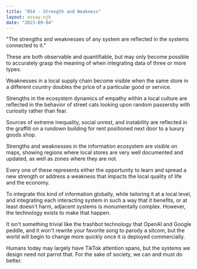 ```yaml
---
title: "054 - Strength and Weakness"
layout: essay.njk
date: "2023-09-04"
---
```


"The strengths and weaknesses of any system are reflected in the systems connected to it."

These are both observable and quantifiable, but may only become possible to accurately grasp the meaning of when integrating data of three or more types.

Weaknesses in a local supply chain become visible when the same store in a different country doubles the price of a particular good or service.

Strengths in the ecosystem dynamics of empathy within a local culture are reflected in the behavior of street cats looking upon random passersby with curiosity rather than fear.

Sources of extreme inequality, social unrest, and instability are reflected in the graffiti on a rundown building for rent positioned next door to a luxury goods shop.

Strengths and weaknesses in the information ecosystem are visible on maps, showing regions where local stores are very well documented and updated, as well as zones where they are not.

Every one of these represents either the opportunity to learn and spread a new strength or address a weakness that impacts the local quality of life and the economy.

To integrate this kind of information globally, while tailoring it at a local level, and integrating each interacting system in such a way that it benefits, or at least doesn't harm, adjacent systems is monumentally complex. However, the technology exists to make that happen.

It isn't something trivial like the trashbot technology that OpenAI and Google peddle, and it won't rewrite your favorite song to parody a sitcom, but the world will begin to change more quickly once it is deployed commercially.

Humans today may largely have TikTok attention spans, but the systems we design need not parrot that. For the sake of society, we can and must do better.
